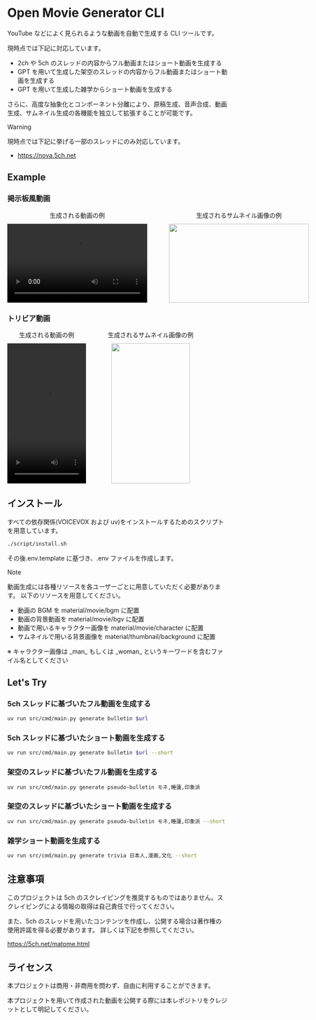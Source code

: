 # Open Movie Generator CLI

YouTube などによく見られるような動画を自動で生成する CLI ツールです。

現時点では下記に対応しています。

- 2ch や 5ch のスレッドの内容からフル動画またはショート動画を生成する
- GPT を用いて生成した架空のスレッドの内容からフル動画またはショート動画を生成する
- GPT を用いて生成した雑学からショート動画を生成する

さらに、高度な抽象化とコンポーネント分離により、原稿生成、音声合成、動画生成、サムネイル生成の各機能を独立して拡張することが可能です。

> [!WARNING]
> 現時点では下記に挙げる一部のスレッドにのみ対応しています。
>
> - https://nova.5ch.net

## Example

### 掲示板風動画

<div style="display: flex; gap: 50px; align-items: center;">
<div style="display: flex; gap: 10px; align-items: center; flex-direction: column; justify-content: center;">
<span>生成される動画の例</span>
<video src="https://github.com/user-attachments/assets/c0336427-8919-4291-bb24-50a2d75abdbb" width="320" height="180" controls></video>
</div>
<div style="display: flex; gap: 10px; align-items: center; flex-direction: column; justify-content: center;">
<span>生成されるサムネイル画像の例</span>
<img src="https://github.com/user-attachments/assets/0da68086-596a-4bc5-bab1-74ef0f49859f" width="320" height="180">
</div>
</div>

### トリビア動画

<div style="display: flex; gap: 50px; align-items: center;">
<div style="display: flex; gap: 10px; align-items: center; justify-content: center; flex-direction: column;">
<span>生成される動画の例</span>
<video src="https://github.com/user-attachments/assets/2b2a7356-08a8-4899-8769-496b6b31854c" width="180" height="320" controls></video>
</div>
<div style="display: flex; gap: 10px; align-items: center; justify-content: center; flex-direction: column;">
<span>生成されるサムネイル画像の例</span>
<img src="https://github.com/user-attachments/assets/a02b1db2-1c30-4653-9b42-572f565f2366" width="180" height="320">
</div>
</div>

## インストール

すべての依存関係(VOICEVOX および uv)をインストールするためのスクリプトを用意しています。

```bash
./script/install.sh
```

その後.env.template に基づき、.env ファイルを作成します。

> [!NOTE]
> 動画生成には各種リソースを各ユーザーごとに用意していただく必要があります。
> 以下のリソースを用意してください。
>
> - 動画の BGM を material/movie/bgm に配置
> - 動画の背景動画を material/movie/bgv に配置
> - 動画で用いるキャラクター画像を material/movie/character に配置
> - サムネイルで用いる背景画像を material/thumbnail/background に配置
>
> ※ キャラクター画像は \_man\_ もしくは \_woman\_ というキーワードを含むファイル名としてください

## Let's Try

### 5ch スレッドに基づいたフル動画を生成する

```bash
uv run src/cmd/main.py generate bulletin $url
```

### 5ch スレッドに基づいたショート動画を生成する

```bash
uv run src/cmd/main.py generate bulletin $url --short
```

### 架空のスレッドに基づいたフル動画を生成する

```bash
uv run src/cmd/main.py generate pseudo-bulletin モネ,睡蓮,印象派
```

### 架空のスレッドに基づいたショート動画を生成する

```bash
uv run src/cmd/main.py generate pseudo-bulletin モネ,睡蓮,印象派 --short
```

### 雑学ショート動画を生成する

```bash
uv run src/cmd/main.py generate trivia 日本人,漫画,文化 --short
```

## 注意事項

このプロジェクトは 5ch のスクレイピングを推奨するものではありません。スクレイピングによる情報の取得は自己責任で行ってください。

また、5ch のスレッドを用いたコンテンツを作成し、公開する場合は著作権の使用許諾を得る必要があります。
詳しくは下記を参照してください。

https://5ch.net/matome.html

## ライセンス

本プロジェクトは商用・非商用を問わず、自由に利用することができます。

本プロジェクトを用いて作成された動画を公開する際には本レポジトリをクレジットとして明記してください。
